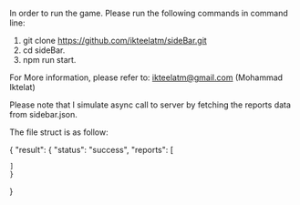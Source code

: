 
In order to run the game. Please run the following commands in command line:

1. git clone https://github.com/ikteelatm/sideBar.git
2. cd sideBar.
3. npm run start.

For More information, please refer to: ikteelatm@gmail.com  (Mohammad Iktelat)


Please note that I simulate async call to server by fetching the reports data from sidebar.json.

The file struct is as follow:

{
  "result": {
    "status": "success",
    "reports": [
    
    ]
    }
   }
 
